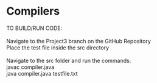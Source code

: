 # Compilers

TO BUILD/RUN CODE: <br />
<br />
Navigate to the Project3 branch on the GitHub Repository <br />
Place the test file inside the src directory <br />
<br />
Navigate to the src folder and run the commands: <br />
    javac compiler.java <br />
    java compiler.java testfile.txt <br />

